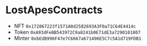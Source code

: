 # LostApesContracts

* NFT `0x172867223f1571A0d2582693A3F0a71C64E4414c`
* Token `0xA93dFeBB543972C9a8241b0E71dE3a7290101807`
* Minter `0xbEdB996F47e7C6667a671496E5C7c5A1d719FDB1`
